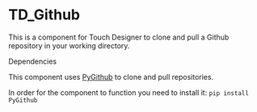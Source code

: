 # TD_Github

This is a component for Touch Designer to clone and pull a Github repository in your working directory.

Dependencies

This component uses [PyGithub](https://github.com/PyGithub/PyGithub) to clone and pull repositories. 

In order for the component to function you need to install it:
`pip install PyGithub`
